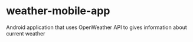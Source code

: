 # weather-mobile-app
Android application that uses OpenWeather API to gives information about current weather
